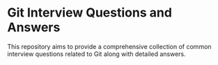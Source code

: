 # Git Interview Questions and Answers

This repository aims to provide a comprehensive collection of common interview questions related to Git along with detailed answers.
